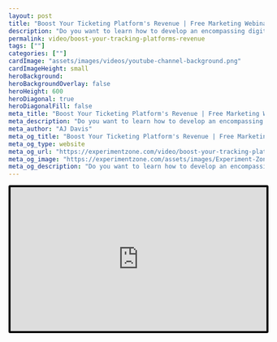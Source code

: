 ```yaml
---
layout: post
title: "Boost Your Ticketing Platform's Revenue | Free Marketing Webinar | Featuring Trustworthy Digital"
description: "Do you want to learn how to develop an encompassing digital marketing strategy for your ticketing business?"
permalink: video/boost-your-tracking-platforms-revenue
tags: [""]
categories: [""]
cardImage: "assets/images/videos/youtube-channel-background.png"
cardImageHeight: small
heroBackground:
heroBackgroundOverlay: false
heroHeight: 600
heroDiagonal: true
heroDiagonalFill: false
meta_title: "Boost Your Ticketing Platform's Revenue | Free Marketing Webinar | Featuring Trustworthy Digital"
meta_description: "Do you want to learn how to develop an encompassing digital marketing strategy for your ticketing business?"
meta_author: "AJ Davis"
meta_og_title: "Boost Your Ticketing Platform's Revenue | Free Marketing Webinar | Featuring Trustworthy Digital"
meta_og_type: website
meta_og_url: "https://experimentzone.com/video/boost-your-tracking-platforms-revenue"
meta_og_image: "https://experimentzone.com/assets/images/Experiment-Zone-logo-color.png"
meta_og_description: "Do you want to learn how to develop an encompassing digital marketing strategy for your ticketing business?"
---
```


<style>
    .video {
        border: 4px solid black;
        border-radius: 3px;
    }
    .work-summary {
        border: 0px solid black;
    }
    .iframe-container{
        position: relative;
        width: 100%;
        padding-bottom: 56.25%; 
        height: 0;
    }
    .iframe-container iframe{
        position: absolute;
        top:0;
        left: 0;
        width: 100%;
        height: 100%;
    }
</style>

<div class="mt-0 mt-md-n20 work work-summary justify-content-center iframe-container">
    <iframe class="video" src="https://www.youtube.com/embed/eadkcGnBgjw" title="YouTube video player" frameborder="0" allow="accelerometer; autoplay; clipboard-write; encrypted-media; gyroscope; picture-in-picture" allowfullscreen></iframe>
</div>
